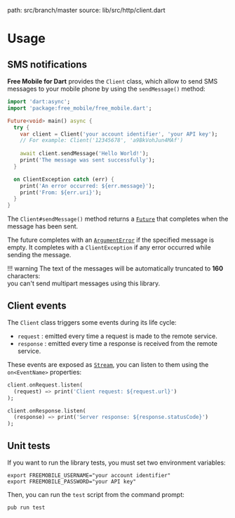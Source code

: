 path: src/branch/master
source: lib/src/http/client.dart

# Usage

## SMS notifications
**Free Mobile for Dart** provides the `Client` class, which allow to send SMS messages to your mobile phone by using the `sendMessage()` method:

```dart
import 'dart:async';
import 'package:free_mobile/free_mobile.dart';

Future<void> main() async {
  try {
    var client = Client('your account identifier', 'your API key');
    // For example: Client('12345678', 'a9BkVohJun4MAf')
  
    await client.sendMessage('Hello World!');
    print('The message was sent successfully');
  }

  on ClientException catch (err) {
    print('An error occurred: ${err.message}');
    print('From: ${err.uri}');
  }
}
```

The `Client#sendMessage()` method returns a [`Future`](https://api.dartlang.org/stable/dart-async/Future-class.html) that completes when the message has been sent.

The future completes with an [`ArgumentError`](https://api.dartlang.org/stable/dart-core/ArgumentError-class.html)
if the specified message is empty. It completes with a `ClientException` if any error occurred while sending the message.

!!! warning
    The text of the messages will be automatically truncated to **160** characters:  
    you can't send multipart messages using this library.

## Client events
The `Client` class triggers some events during its life cycle:

- `request` : emitted every time a request is made to the remote service.
- `response` : emitted every time a response is received from the remote service.

These events are exposed as [`Stream`](https://api.dartlang.org/stable/dart-async/Stream-class.html), you can listen to them using the `on<EventName>` properties:

```dart
client.onRequest.listen(
  (request) => print('Client request: ${request.url}')
);

client.onResponse.listen(
  (response) => print('Server response: ${response.statusCode}')
);
```

## Unit tests
If you want to run the library tests, you must set two environment variables:

```shell
export FREEMOBILE_USERNAME="your account identifier"
export FREEMOBILE_PASSWORD="your API key"
```

Then, you can run the `test` script from the command prompt:

```shell
pub run test
```
